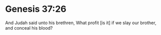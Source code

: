 # Genesis 37:26

And Judah said unto his brethren, What profit [is it] if we slay our brother, and conceal his blood?